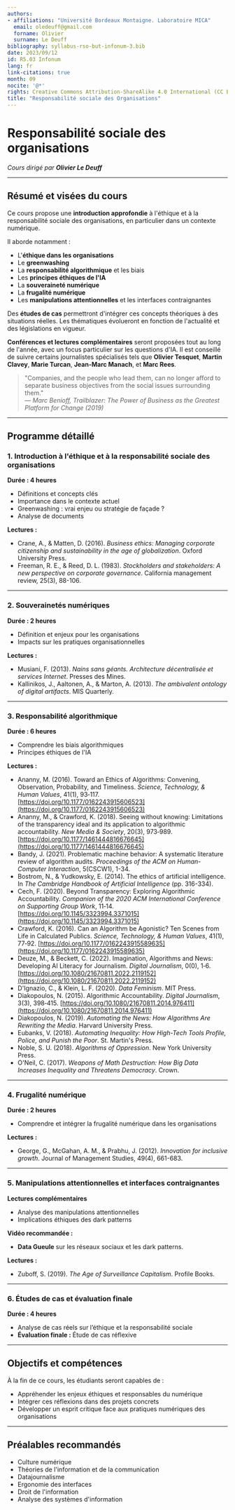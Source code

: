 ```yaml
---
authors:
- affiliations: "Université Bordeaux Montaigne. Laboratoire MICA"
  email: oledeuff@gmail.com
  forname: Olivier
  surname: Le Deuff
bibliography: syllabus-rso-but-infonum-3.bib
date: 2023/09/12
id: R5.03 Infonum
lang: fr
link-citations: true
month: 09
nocite: '@*'
rights: Creative Commons Attribution-ShareAlike 4.0 International (CC BY-SA 4.0)
title: "Responsabilité sociale des Organisations"
--- 
```

# **Responsabilité sociale des organisations**

*Cours dirigé par **Olivier Le Deuff***

---

## **Résumé et visées du cours**

Ce cours propose une **introduction approfondie** à l'éthique et à la responsabilité sociale des organisations, en particulier dans un contexte numérique. 

Il aborde notamment :
- L'**éthique dans les organisations**
- Le **greenwashing**
- La **responsabilité algorithmique** et les biais
- Les **principes éthiques de l'IA**
- La **souveraineté numérique**
- La **frugalité numérique**
- Les **manipulations attentionnelles** et les interfaces contraignantes

Des **études de cas** permettront d'intégrer ces concepts théoriques à des situations réelles. Les thématiques évolueront en fonction de l'actualité et des législations en vigueur.

**Conférences et lectures complémentaires** seront proposées tout au long de l'année, avec un focus particulier sur les questions d'IA. Il est conseillé de suivre certains journalistes spécialisés tels que **Olivier Tesquet**, **Martin Clavey**, **Marie Turcan**, **Jean-Marc Manach**, et **Marc Rees**.

> "Companies, and the people who lead them, can no longer afford to separate business objectives from the social issues surrounding them."  
— *Marc Benioff, Trailblazer: The Power of Business as the Greatest Platform for Change (2019)*

---

## **Programme détaillé**

### **1. Introduction à l'éthique et à la responsabilité sociale des organisations**  
**Durée : 4 heures**

- Définitions et concepts clés
- Importance dans le contexte actuel
- Greenwashing : vrai enjeu ou stratégie de façade ?
- Analyse de documents

**Lectures :**
- Crane, A., & Matten, D. (2016). *Business ethics: Managing corporate citizenship and sustainability in the age of globalization*. Oxford University Press.
- Freeman, R. E., & Reed, D. L. (1983). *Stockholders and stakeholders: A new perspective on corporate governance*. California management review, 25(3), 88-106.

---

### **2. Souverainetés numériques**  
**Durée : 2 heures**

- Définition et enjeux pour les organisations
- Impacts sur les pratiques organisationnelles

**Lectures :**
- Musiani, F. (2013). *Nains sans géants. Architecture décentralisée et services Internet*. Presses des Mines.
- Kallinikos, J., Aaltonen, A., & Marton, A. (2013). *The ambivalent ontology of digital artifacts*. MIS Quarterly.

---

### **3. Responsabilité algorithmique**  
**Durée : 6 heures**

- Comprendre les biais algorithmiques
- Principes éthiques de l'IA

**Lectures :**
- Ananny, M. (2016). Toward an Ethics of Algorithms: Convening, Observation, Probability, and Timeliness. *Science, Technology, & Human Values*, 41(1), 93‑117. [https://doi.org/10.1177/0162243915606523](https://doi.org/10.1177/0162243915606523)
- Ananny, M., & Crawford, K. (2018). Seeing without knowing: Limitations of the transparency ideal and its application to algorithmic accountability. *New Media & Society*, 20(3), 973‑989. [https://doi.org/10.1177/1461444816676645](https://doi.org/10.1177/1461444816676645)
- Bandy, J. (2021). Problematic machine behavior: A systematic literature review of algorithm audits. *Proceedings of the ACM on Human-Computer Interaction*, 5(CSCW1), 1-34.
- Bostrom, N., & Yudkowsky, E. (2014). The ethics of artificial intelligence. In *The Cambridge Handbook of Artificial Intelligence* (pp. 316-334).
- Cech, F. (2020). Beyond Transparency: Exploring Algorithmic Accountability. *Companion of the 2020 ACM International Conference on Supporting Group Work*, 11‑14. [https://doi.org/10.1145/3323994.3371015](https://doi.org/10.1145/3323994.3371015)
- Crawford, K. (2016). Can an Algorithm be Agonistic? Ten Scenes from Life in Calculated Publics. *Science, Technology, & Human Values*, 41(1), 77‑92. [https://doi.org/10.1177/0162243915589635](https://doi.org/10.1177/0162243915589635)
- Deuze, M., & Beckett, C. (2022). Imagination, Algorithms and News: Developing AI Literacy for Journalism. *Digital Journalism*, 0(0), 1‑6. [https://doi.org/10.1080/21670811.2022.2119152](https://doi.org/10.1080/21670811.2022.2119152)
- D'Ignazio, C., & Klein, L. F. (2020). *Data Feminism*. MIT Press.
- Diakopoulos, N. (2015). Algorithmic Accountability. *Digital Journalism*, 3(3), 398‑415. [https://doi.org/10.1080/21670811.2014.976411](https://doi.org/10.1080/21670811.2014.976411)
- Diakopoulos, N. (2019). *Automating the News: How Algorithms Are Rewriting the Media*. Harvard University Press.
- Eubanks, V. (2018). *Automating Inequality: How High-Tech Tools Profile, Police, and Punish the Poor*. St. Martin's Press.
- Noble, S. U. (2018). *Algorithms of Oppression*. New York University Press.
- O'Neil, C. (2017). *Weapons of Math Destruction: How Big Data Increases Inequality and Threatens Democracy*. Crown.


---

### **4. Frugalité numérique**  
**Durée : 2 heures**

- Comprendre et intégrer la frugalité numérique dans les organisations

**Lectures :**
- George, G., McGahan, A. M., & Prabhu, J. (2012). *Innovation for inclusive growth*. Journal of Management Studies, 49(4), 661-683.

---

### **5. Manipulations attentionnelles et interfaces contraignantes**  
**Lectures complémentaires**

- Analyse des manipulations attentionnelles
- Implications éthiques des dark patterns

**Vidéo recommandée :**  
- **Data Gueule** sur les réseaux sociaux et les dark patterns.

**Lectures :**
- Zuboff, S. (2019). *The Age of Surveillance Capitalism*. Profile Books.

---

### **6. Études de cas et évaluation finale**  
**Durée : 4 heures**

- Analyse de cas réels sur l’éthique et la responsabilité sociale
- **Évaluation finale :** Étude de cas réflexive

---

## **Objectifs et compétences**

À la fin de ce cours, les étudiants seront capables de :
- Appréhender les enjeux éthiques et responsables du numérique
- Intégrer ces réflexions dans des projets concrets
- Développer un esprit critique face aux pratiques numériques des organisations

---

## **Préalables recommandés**

- Culture numérique
- Théories de l'information et de la communication
- Datajournalisme
- Ergonomie des interfaces
- Droit de l'information
- Analyse des systèmes d'information
